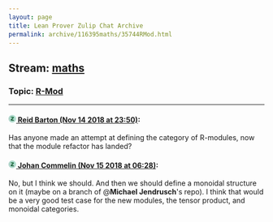 ```yaml
---
layout: page
title: Lean Prover Zulip Chat Archive 
permalink: archive/116395maths/35744RMod.html
---
```


## Stream: [maths](index.html)
### Topic: [R-Mod](35744RMod.html)

---

#### [![Click to go to Zulip](../../assets/img/zulip2.png) Reid Barton (Nov 14 2018 at 23:50)](https://leanprover.zulipchat.com/#narrow/stream/116395-maths/topic/R-Mod/near/147705857):
Has anyone made an attempt at defining the category of R-modules, now that the module refactor has landed?

#### [![Click to go to Zulip](../../assets/img/zulip2.png) Johan Commelin (Nov 15 2018 at 06:28)](https://leanprover.zulipchat.com/#narrow/stream/116395-maths/topic/R-Mod/near/147721952):
No, but I think we should. And then we should define a monoidal structure on it (maybe on a branch of @**Michael Jendrusch**'s repo). I think that would be a very good test case for the new modules, the tensor product, and monoidal categories.

